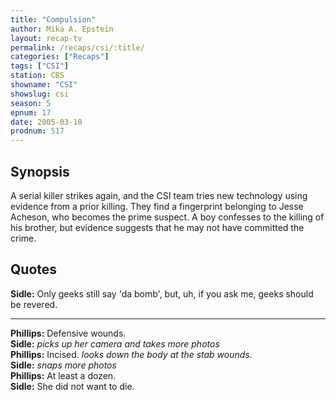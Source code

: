 ```yaml
---
title: "Compulsion"
author: Mika A. Epstein
layout: recap-tv
permalink: /recaps/csi/:title/
categories: ["Recaps"]
tags: ["CSI"]
station: CBS
showname: "CSI"
showslug: csi
season: 5  
epnum: 17
date: 2005-03-10  
prodnum: 517 
---
```


## Synopsis

A serial killer strikes again, and the CSI team tries new technology using evidence from a prior killing. They find a fingerprint belonging to Jesse Acheson, who becomes the prime suspect. A boy confesses to the killing of his brother, but evidence suggests that he may not have committed the crime.

## Quotes

**Sidle:** Only geeks still say 'da bomb', but, uh, if you ask me, geeks should be revered.  

- - -

**Phillips:** Defensive wounds.  
**Sidle:** _picks up her camera and takes more photos_  
**Phillips:** Incised. _looks down the body at the stab wounds._  
**Sidle:** _snaps more photos_  
**Phillips:** At least a dozen.  
**Sidle:** She did not want to die.